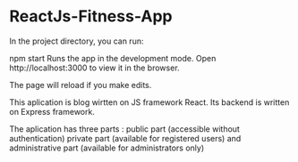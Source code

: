 # ReactJs-Fitness-App

In the project directory, you can run:

npm start
Runs the app in the development mode.
Open http://localhost:3000 to view it in the browser.

The page will reload if you make edits.

This aplication is  blog wirtten on JS framework React. 
Its backend is written on Express framework.

The aplication has three parts :
  public part (accessible without authentication)
	private part (available for registered users) and
  administrative part (available for administrators only)

   
